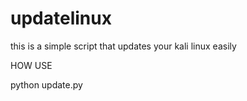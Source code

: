 # updatelinux
this is a simple script that updates your kali linux easily

HOW USE

python update.py
